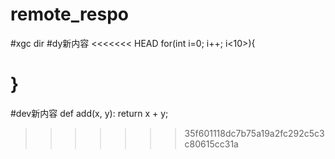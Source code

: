 # remote_respo
#xgc dir
#dy新内容
<<<<<<< HEAD
for(int i=0; i++; i<10>){
    
}
=======
#dev新内容
def add(x, y):
    return x + y;
>>>>>>> 35f601118dc7b75a19a2fc292c5c3c80615cc31a

